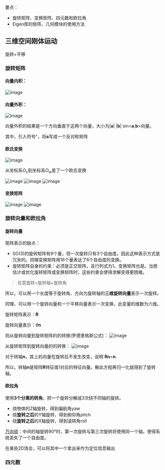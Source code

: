 要点：
- 旋转矩阵、变换矩阵、四元数和欧拉角
- Eigen库的矩阵、几何模块的使用方法

## 三维空间刚体运动

旋转+平移

### 旋转矩阵

#### 向量内积：

![image](https://user-images.githubusercontent.com/34792225/181863078-aaebd2d0-53a1-4960-bb23-253a98e33889.png)

#### 向量外积：

![image](https://user-images.githubusercontent.com/34792225/181863100-34c3f5ec-9f08-4674-b94c-986d71bf7500.png)

向量外积的结果是一个方向垂直于这两个向量，大小为\|<b>a</b>\| \|<b>b</b>\| sin<<b>a</b>,<b>b</b>>向量。

其中，引入符号\^，将<b>a</b>写成一个反对称矩阵

#### 欧氏变换

![image](https://user-images.githubusercontent.com/34792225/181864304-d704e435-5328-4dd2-b217-f98190b9ebb1.png)

从坐标系$O_c$到坐标系$O_w$差了一个欧氏变换

![image](https://user-images.githubusercontent.com/34792225/181864494-8cd99288-0814-4708-a049-45afccdc75be.png)
![image](https://user-images.githubusercontent.com/34792225/181864519-072f5d4c-05df-4afb-98d8-e6c92c502227.png)
![image](https://user-images.githubusercontent.com/34792225/181864522-7a93bdf3-2cc4-40b6-bb40-105fda30ff56.png)

#### 变换矩阵

![image](https://user-images.githubusercontent.com/34792225/181864943-ca27ec59-b081-4085-b97c-1410c86d061a.png)
![image](https://user-images.githubusercontent.com/34792225/181864953-d3eb753f-0f23-448a-8150-c19eda4594ac.png)

### 旋转向量和欧拉角

#### 旋转向量

矩阵表示的缺点：
- SO(3)的旋转矩阵有9个量，但一次旋转只有3个自由度。因此这种表示方式是冗余的。同理变换矩阵用16个量表达了6个自由度的变换。
- 旋转矩阵自身的约束：必须是正交矩阵，且行列式为1。变换矩阵也是。当想估计或优化旋转矩阵或变换矩阵时，这些约束会使得求解变得更困难。

> 任意旋转=旋转轴+旋转角

所以，可以用一个长度等于旋转角、方向为旋转轴的<b>三维旋转向量</b>表示一次旋转。

同理，可以用一个旋转向量和一个平移向量表示一次变换，此变量的维数为六维。

旋转矩阵表示：<b>R</b>

旋转向量表示：$\theta$<b>n</b>

则从旋转向量到旋转矩阵的的转换(罗德里格斯公式)：
![image](https://user-images.githubusercontent.com/34792225/181866678-6abba115-b0da-4db4-82a2-5651a1cd8f48.png)

从旋转矩阵到旋转向量的的转换：
![image](https://user-images.githubusercontent.com/34792225/181867381-2ee9b4d0-2f59-41c3-82e0-5e2194859ad0.png)

对于转轴<b>n</b>，其上的向量在旋转后不发生改变，说明 <b>Rn</b>=<b>n</b>.

所以，转轴<b>n</b>是矩阵<b>R</b>特征值1对应的特征向量。解此方程再归一化就得到了旋转轴。


#### 欧拉角

使用<b>3个分离的转角</b>，把一个旋转分解成3次绕不同轴的旋转。

- 绕物体的Z轴旋转，得到偏航角yaw
- 绕<b>旋转之后</b>的Y轴旋转，得到俯仰角pitch
- 绕<b>旋转之后</b>的X轴旋转，得到滚转角roll

[万向锁](https://en.wikipedia.org/wiki/Gimbal_lock)：中间的轴旋转90°时，第一次旋转与第三次旋转将使用同一个轴，使得系统丢失了一个自由度。

在某些2D场合，可以将其中一个拿出来作为定位信息输出


### 四元数











